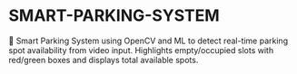 # SMART-PARKING-SYSTEM
🚗 Smart Parking System using OpenCV and ML to detect real-time parking spot availability from video input. Highlights empty/occupied slots with red/green boxes and displays total available spots.
